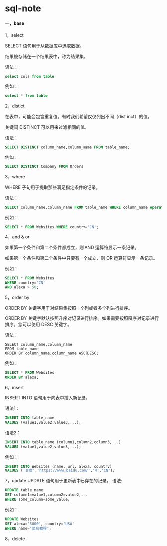# sql-note

#### 一，base	

1，select

SELECT 语句用于从数据库中选取数据。																						

结果被存储在一个结果表中，称为结果集。

语法：

```sql
select cols from table
```

例如：

```sql
select * from table
```



2，distict

在表中，可能会包含重复值。有时我们希望仅仅列出不同（dist	inct）的值。

关键词 DISTINCT 可以用来过滤相同的值。

语法：

```sql
SELECT DISTINCT column_name,column_name FROM table_name;
```

例如：

```sql
SELECT DISTINCT Company FROM Orders 
```



3，where

WHERE 子句用于提取那些满足指定条件的记录。

语法：

```sql
SELECT column_name,column_name FROM table_name WHERE column_name operator value;
```

例如：

```sql
SELECT * FROM Websites WHERE country='CN';
```



4，and & or

如果第一个条件和第二个条件都成立，则 AND 运算符显示一条记录。

如果第一个条件和第二个条件中只要有一个成立，则 OR 运算符显示一条记录。

例如：

```sql
SELECT * FROM Websites
WHERE country='CN'
AND alexa > 50;	
```



5，order by

ORDER BY 关键字用于对结果集按照一个列或者多个列进行排序。

ORDER BY 关键字默认按照升序对记录进行排序。如果需要按照降序对记录进行排序，您可以使用 DESC 关键字。

语法：																																																																																																							

```mssql
SELECT column_name,column_name
FROM table_name
ORDER BY column_name,column_name ASC|DESC;
```

例如：

```sql
SELECT * FROM Websites
ORDER BY alexa;
```



6，insert

INSERT INTO 语句用于向表中插入新记录。

语法1：

```sql
INSERT INTO table_name
VALUES (value1,value2,value3,...);
```

语法2：

```sql
INSERT INTO table_name (column1,column2,column3,...)
VALUES (value1,value2,value3,...);
```

例如：

```sql
INSERT INTO Websites (name, url, alexa, country)
VALUES ('百度','https://www.baidu.com/','4','CN');
```



7，update
UPDATE 语句用于更新表中已存在的记录。
语法:
```sql
UPDATE table_name
SET column1=value1,column2=value2,...
WHERE some_column=some_value;
```
例如：
```sql
UPDATE Websites 
SET alexa='5000', country='USA' 
WHERE name='菜鸟教程';

```

8，delete



